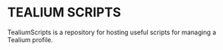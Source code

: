 TEALIUM SCRIPTS
===============

TealiumScripts is a repository for hosting useful scripts for managing a Tealium profile.